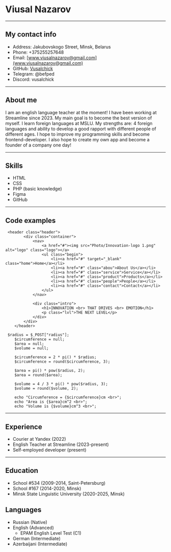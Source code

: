 # Viusal Nazarov 
*********
## My contact info 
* Address: Jakubovskogo Street, Minsk, Belarus
* Phone: +375255257648
* Email: [www.viusalnazarov@gmail.com](www.viusalnazarov@gmail.com)
* GitHub: [Vusalchick](https://github.com/Vusalchick)
* Telegram: @befped
* Discord: vusalchick
*********
## About me
  I am an english language teacher at the moment! I have been working at Streamline since 2023. 
  My main goal is to become the best version of myself. I learn foreign languages at MSLU. 
  My strengths are: 4 foreign languages and ability to develop a good rapport with different people of different ages.
  I hope to improve my programming skills and become frontend-developer. I also hope to create my own app and become a founder of a company one day!
*********
## Skills 
* HTML
* CSS
* PHP (basic knowledge)
* Figma
* GitHub
*********
## Code examples
```
 <header class="header">
        <div class="container">
            <nav>
                <a href="#"><img src="Photo/Innovation-logo 1.png" alt="logo" class="logo"></a>
                <ul class="begin">
                    <li><a href="#" target="_blank" class="home">Home</a></li>
                    <li><a href="#" class="abou">About Us</a></li>
                    <li><a href="#" class="service">Service</a></li>
                    <li><a href="#" class="product">Products</a></li>
                    <li><a href="#" class="people">People</a></li>
                    <li><a href="#" class="contact">Contact</a></li>
                </ul>
            </nav>

            <div class="intro">
                <h1>INNOVATION <br> THAT DRIVES <br> EMOTION</h1>
                <p class="lvl">THE NEXT LEVEL</p>
            </div>
        </div>
    </header>
```
```
 $radius = $_POST["radius"];
    $circumference = null;
    $area = null;
    $volume = null;

    $circumference = 2 * pi() * $radius;
    $circumference = round($circumference, 3);

    $area = pi() * pow($radius, 2);
    $area = round($area);

    $volume = 4 / 3 * pi() * pow($radius, 3);
    $volume = round($volume, 2);

    echo "Circumference = {$circumference}cm <br>";
    echo "Area is {$area}cm^2 <br>";    
    echo "Volume is {$volume}cm^3 <br>";
```
*********
## Experience 
* Courier at Yandex (2022)
* English Teacher at Streamline (2023-present)
* Self-employed developer (present)
*********
## Education 
* School #534 (2009-2014, Saint-Petersburg)
* School #167 (2014-2020, Minsk)
* Minsk State Linguistic University (2020-2025, Minsk)
## Languages 
* Russian (Native)
* English (Advanced)
  + EPAM English Level Test (C1)
* German (Intermediate)
* Azerbaijani (Intermediate)

